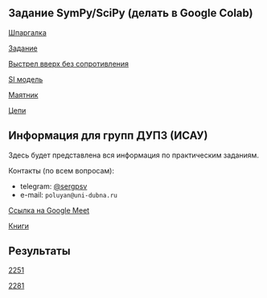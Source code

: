 ## Задание SymPy/SciPy (делать в Google Colab)

[Шпаргалка](https://colab.research.google.com/drive/1ccx9SwfcsunKXU-M_9WqPZAMH8x8ctss#scrollTo=_qc7rPZO8P9I)

[Задание](https://colab.research.google.com/drive/19CCzK9Y1pHCnXA-P9qUZceVdf8Af-Cl7)

[Выстрел вверх без сопротивления](https://colab.research.google.com/drive/1dVTC9Meg3l50QJN8B_ski7PJVaOJDA6w)

[SI модель](https://colab.research.google.com/drive/1TykAVY4hBb_NOXxQ8k_fDyFHpgg5Owou?usp=sharing)

[Маятник](https://colab.research.google.com/drive/18oWDuGtULp9f0ykQDUf8z07yqmCY9YK3)

[Цепи](https://colab.research.google.com/drive/1azHNqkjY63wAGaTmdpcpfmL1-eUwcfRL?usp=sharing)

## Информация для групп ДУПЗ (ИСАУ)

Здесь будет представлена вся информация по практическим заданиям.

Контакты (по всем вопросам):

* telegram: [@sergpsv](https://t.me/sergpsv)
* e-mail: `poluyan@uni-dubna.ru`

[Ссылка на Google Meet](https://meet.google.com/sfm-wnsz-per)

[Книги](https://pastebin.com/N1w3isRD)

## Результаты

[2251](https://docs.google.com/spreadsheets/d/138JQGHtszFEWHI_sI9syi6o97YXQOBZ2mjACTtsGEQc/edit?gid=0#gid=0)

[2281](https://docs.google.com/spreadsheets/d/1MmQ7bhT28j-LMd5NJ3NMkMc6puDLeQu8ivYWQHUIoyE/edit?gid=0#gid=0)


